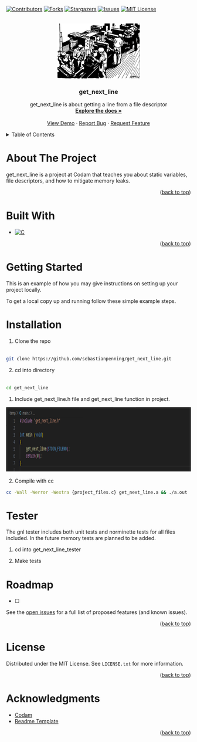 <!-- Improved compatibility of back to top link: See: https://github.com/othneildrew/Best-README-Template/pull/73 -->

<a  name="readme-top"></a>

<!--

*** Thanks for checking out the Best-README-Template. If you have a suggestion

*** that would make this better, please fork the repo and create a pull request

*** or simply open an issue with the tag "enhancement".

*** Don't forget to give the project a star!

*** Thanks again! Now go create something AMAZING! :D

-->

<!-- PROJECT SHIELDS -->

<!--

*** I'm using markdown "reference style" links for readability.

*** Reference links are enclosed in brackets [ ] instead of parentheses ( ).

*** See the bottom of this document for the declaration of the reference variables

*** for contributors-url, forks-url, etc. This is an optional, concise syntax you may use.

*** https://www.markdownguide.org/basic-syntax/#reference-style-links

-->

[![Contributors][contributors-shield]][contributors-url]
[![Forks][forks-shield]][forks-url]
[![Stargazers][stars-shield]][stars-url]
[![Issues][issues-shield]][issues-url]
[![MIT License][license-shield]][license-url]


<!-- PROJECT LOGO -->

<br />
<div align="center">
  <a href="https://github.com/sebastianpenning/get_next_line">
    <img src="images/logo.png" alt="Logo" width="225" height="150">
  </a>

  <h3 align="center">get_next_line</h3>

  <p align="center">
    get_next_line is about getting a line from a file descriptor
    <br />
    <a href="https://github.com/sebastianpenning/get_next_line"><strong>Explore the docs »</strong></a>
    <br />
    <br />
    <a href="https://github.com/sebastianpenning/get_next_line">View Demo</a>
    ·
    <a href="https://github.com/sebastianpenning/get_next_line/issues">Report Bug</a>
    ·
    <a href="https://github.com/sebastianpenning/get_next_line/issues">Request Feature</a>
  </p>
</div>



<!-- TABLE OF CONTENTS -->

<details>
<summary>Table of Contents</summary>
<ol>
<li>
<a  href="#about-the-project">About The Project</a>
<ul>
<li><a  href="#built-with">Built With</a></li>
</ul>
</li>
<li>
<a  href="#getting-started">Getting Started</a>
<ul>
<li><a  href="#installation">Installation</a></li>
</ul>
</li>
<li><a  href="#usage">Usage</a></li>
<li><a  href="#roadmap">Roadmap</a></li>
<li><a  href="#license">License</a></li>
<li><a  href="#acknowledgments">Acknowledgments</a></li>
</ol>
</details>


<!-- ABOUT THE PROJECT -->

# About The Project

  
get_next_line is a project at Codam that teaches you about static variables, file descriptors, and how to mitigate memory leaks.  


<p  align="right">(<a  href="#readme-top">back to top</a>)</p>


# Built With

* [![C][C]][C-url]

<p  align="right">(<a  href="#readme-top">back to top</a>)</p>

<!-- GETTING STARTED -->

# Getting Started

  

This is an example of how you may give instructions on setting up your project locally.

To get a local copy up and running follow these simple example steps.


# Installation
1. Clone the repo


```sh

git clone https://github.com/sebastianpenning/get_next_line.git

```
2. cd into directory

```sh

cd get_next_line

```

<!-- USAGE EXAMPLES -->

1. Include get_next_line.h file and get_next_line function in project.

<a href="https://github.com/sebastianpenning/get_next_line">
  <img src="images/include_gnl.png" alt="include_gnl" width="800" height="175">
</a>


2. Compile with cc

```sh
cc -Wall -Werror -Wextra {project_files.c} get_next_line.a && ./a.out
```


# Tester

The gnl tester includes both unit tests and norminette tests for all files included. In the future memory tests are planned to be added.

1. cd into get_next_line_tester

2. Make tests


<!-- ROADMAP -->

# Roadmap

- [ ]

See the [open issues](https://github.com/sebastianpenning/get_next_line/issues) for a full list of proposed features (and known issues).

<p  align="right">(<a  href="#readme-top">back to top</a>)</p>

<!-- LICENSE -->

# License

Distributed under the MIT License. See `LICENSE.txt` for more information.

 
<p  align="right">(<a  href="#readme-top">back to top</a>)</p>

<!-- ACKNOWLEDGMENTS -->

# Acknowledgments

* [Codam](https://www.codam.nl/about-codam) 
* [Readme Template](https://github.com/othneildrew/Best-README-Template/tree/master)

<p  align="right">(<a  href="#readme-top">back to top</a>)</p>


<!-- MARKDOWN LINKS & IMAGES -->

<!-- https://www.markdownguide.org/basic-syntax/#reference-style-links -->

[contributors-shield]: https://img.shields.io/github/contributors/sebastianpenning/get_next_line.svg?style=for-the-badge

[contributors-url]: https://github.com/sebastianpenning/get_next_line/graphs/contributors

[forks-shield]: https://img.shields.io/github/forks/sebastianpenning/get_next_line.svg?style=for-the-badge

[forks-url]: https://github.com/sebastianpenning/get_next_line/network/members

[stars-shield]: https://img.shields.io/github/stars/sebastianpenning/get_next_line.svg?style=for-the-badge

[stars-url]: https://github.com/sebastianpenning/get_next_line/stargazers

[issues-shield]: https://img.shields.io/github/issues/sebastianpenning/get_next_line.svg?style=for-the-badge

[issues-url]: https://github.com/sebastianpenning/get_next_line/issues

[license-shield]: https://img.shields.io/github/license/sebastianpenning/get_next_line.svg?style=for-the-badge

[license-url]: https://github.com/sebastianpenning/get_next_line/blob/main/LICENSE

[C]:https://img.shields.io/badge/-c-black?logo=c&style=social

[C-url]: https://www.learn-c.org/
  

